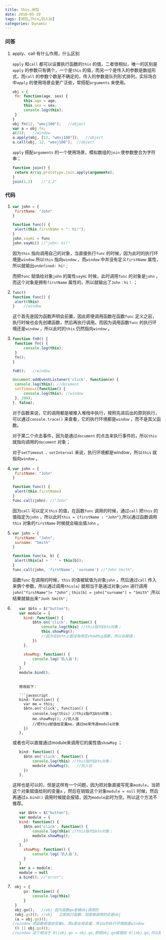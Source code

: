 ```yaml
---
title: this,闭包
date: 2016-05-20
tags: [闭包,This,饥人谷]
categories: Dynamic
---
```


### 问答

1. apply、call 有什么作用，什么区别

   `apply` 和`call` 都可以设置执行函数的`this` 的值，二者很相似，唯一的区别是`apply` 的参数只有俩个，一个是`this` 的值，而另一个是传入的参数是数组形式，而`call` 的参数个数是不确定的，传入的参数是队列形式排列，实际场合中`apply` 的使用场景会更广泛些，常搭配`arguments` 来使用。

   ```javascript
   obj = {
   	fn: function(age, sex) {
   		this.age = age;
   		this.sex = sex;
   		console.log(this);
   	}
   }
   obj.fn(12, "wmsj100");	//object
   var a = obj.fn;
   a(23);	//window
   a.apply(obj, [12, "wmsj100"]);	//object
   a.call(obj, 12, "wmsj100");	//object
   ```

   `apply` 搭配`arguments` 的一个使用场景，模拟数组的`join` 使参数整合为字符串；

   ```javascript
   function join() {
   	return Array.prototype.join.apply(arguments);
   }
   join(1,2)	//"1,2"
   ```

### 代码

1. ```javascript
   var john = {
   	firstName: "John"
   }

   function func() {
   	alert(this.firstName + ": hi!");
   }
   john.sayHi = func
   john.sayHi()	//"john: hi!"
   ```

   因为`this` 指向调用自己的对象，当直接执行`func` 的时候，因为此时的执行环境是`window` 所以`this` 指向`window` ，而`window` 中并没有定义`firstName` 属性，所以就输出`undefined: hi!` ;

   而把`func` 赋值给对象`john` 的属性`sayHi` 时候，此时调用`func` 的对象是`john` ，而这个对象是拥有`firstName` 属性的，所以就输出了`John：hi！` ；

2. ```javascript
   func()
   function func() {
   	alert(this)
   }	//window
   ```

   这个首先是因为函数声明会前置，因此即便调用函数在函数`func` 定义之前，执行时候也会先创建函数，然后再执行调用。而因为调用函数`func` 的执行环境还是`window` ，所以此时的`this` 仍然指向`window` 。

3. ```javascript
   function fn0() {
   	function fn() {
   		console.log(this); 
   	}
   	fn();
   }

   fn0();	//window

   document.addEventListener('click', function(e) {
   	console.log(this); //document
   	setTimeout(function() {
   		console.log(this); //window
   	}, 200);
   }, false);
   ```

   对于函数来说，它的调用都是被推入堆栈中执行，按照先进后出的原则执行，可以通过`console.trace()` 来查看，它的执行环境都是`window` ，而不是其父函数。 

   对于第二个点击事件，因为是通过`document` 的点击来执行事件的，所以`this` 就指向调用的`document` 对象；

   对于`setTimeout 、setInterval` 来说，执行环境都是window，所以`this` 就指向`window` 。

4. ```javascript
   var john = {
   	firstName: "John"
   }

   function func() {
   	alert(this.firstName)
   }
   func.call(john); //"John"
   ```

   因为`call` 可以定义`this` 的值，在函数`func` 调用的时候，通过`call` 把`this` 的值指定为`john` ，所以此时`this = {firstName : "John"}`,所以通过函数调用`this` 对象的`firstName` 时候就会输出值`John` 。

5. ```javascript
   var john = {
   	firstName: "John",
   	surname: "Smith"
   }

   function func(a, b) {
   	alert(this[a] + ' ' + this[b]);
   }
   func.call(john, 'firstName', 'surname') //"John Smith";
   ```

   函数`func` 在调用的时候，`this` 的值被赋值为对象`john` ，然后通过`call` 传入来俩个参数，所以通过调用`this[a]` 就相当于是通过对象`john` 进行调用`john["firstName"]= "John"` ; `this[b] = john["surname"] = "Smith"` ;所以结果就输出来`"Jonh Smith"` ;

6. ```javascript
      var $btn = $("button");
      var module = {
      	bind: function() {
      		$btn.on('click', function() {
      			console.log(this) //this指代$btn对象；
      			this.showMsg(); 
                //因为在$btn上面没有绑定showMsg函数，所以会报错；
      		})
      	},

      	showMsg: function() {
      		console.log('饥人谷');
      	}
      }
      module.bind();
   ```
   ```

      修改如下：

      ```javascript
      bind: function() {
      	var me = this;
      	$btn.on('click', function() {
      		console.log(this) //this指代$btn对象；
      		me.showMsg(); //饥人谷
      		//把this赋值给变量me，通过me来传递module对象
      	})
      },
   ```

      或者也可以直接通过module来调用它的属性值`showMsg` ；

   ```javascript
      bind: function() {
      	$btn.on('click', function() {
      		console.log(this) //this指代$btn对象；
      		module.showMsg();	//饥人谷
      	})
      },
   ```

      这样也是可以的，但是这样有一个问题，因为把对象直接写死来`module`，当把这个对象赋值给别的变量`a` ，然后在销毁这个对象`module = null` 时候，然后再通过`a.bind()` 调用时候就会报错，因为`module`此时为空。所以这个方法不推荐。

   ```javascript
      var $btn = $("button");
      var module = {
      bind: function() {
      	$btn.on('click', function() {
      		console.log(this) //this指代$btn对象；
      		module.showMsg();
      	})
      },
      	showMsg: function() {
      		console.log('饥人谷');
      	}
      }
      var a = module;
      module = null
      a.bind();	//"error";
   ```

7. ```javascript
   	obj = {
   		go: function() {
   			console.log(this)
   		}
   	}
   	obj.go();	//obj 因为函数go是被obj调用的
   	(obj.go)();	//obj	立即执行函数，但是被调用的还是obj
   	(a = obj.go)();	
   //window 把函数赋值给变量a，而a是全局变量，所以a的执行环境就是window
   	(0 || obj.go)();	
   //window 这个相当于 0||obj.go = obj.go,即把obj.go赋值给 0||obj.go,可以把这一串当作一个未申明的变量，即全局变量，所以执行环境为window
   ```

   ​
